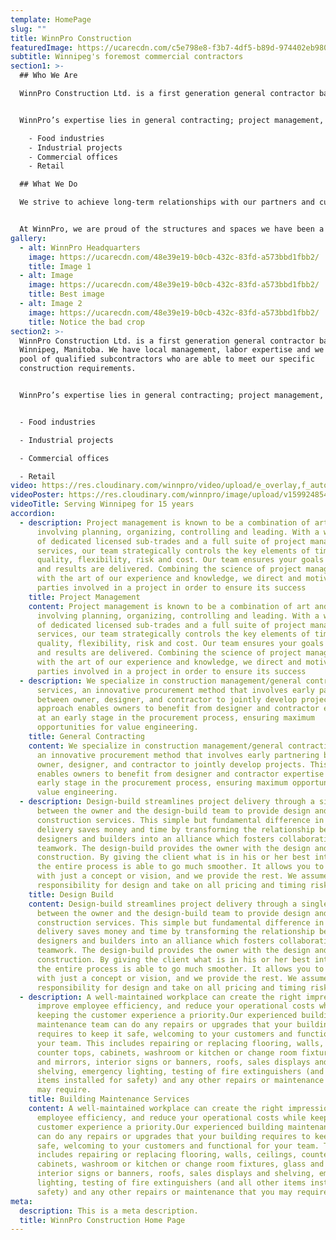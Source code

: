 ```yaml
---
template: HomePage
slug: ""
title: WinnPro Construction
featuredImage: https://ucarecdn.com/c5e798e8-f3b7-4df5-b89d-974402eb980c/
subtitle: Winnipeg's foremost commercial contractors
section1: >-
  ## Who We Are

  WinnPro Construction Ltd. is a first generation general contractor based in Winnipeg, Manitoba. We have local management, labor expertise and we have a pool of qualified subcontractors who are able to meet our specific construction requirements.


  WinnPro’s expertise lies in general contracting; project management, and design build. We have completed projects in multiple sectors of the commercial world including:

    - Food industries
    - Industrial projects
    - Commercial offices
    - Retail

  ## What We Do

  We strive to achieve long-term relationships with our partners and customers. We recognize the value of experience, hard work, and standing by your word; listening to your needs to understand your specifications and create the space you want.


  At WinnPro, we are proud of the structures and spaces we have been a part of creating with our customers, and look forward to continuing to working together on projects that add value to our community and landscape while bring the results you deserve.
gallery:
  - alt: WinnPro Headquarters
    image: https://ucarecdn.com/48e39e19-b0cb-432c-83fd-a573bbd1fbb2/
    title: Image 1
  - alt: Image
    image: https://ucarecdn.com/48e39e19-b0cb-432c-83fd-a573bbd1fbb2/
    title: Best image
  - alt: Image 2
    image: https://ucarecdn.com/48e39e19-b0cb-432c-83fd-a573bbd1fbb2/
    title: Notice the bad crop
section2: >-
  WinnPro Construction Ltd. is a first generation general contractor based in
  Winnipeg, Manitoba. We have local management, labor expertise and we have a
  pool of qualified subcontractors who are able to meet our specific
  construction requirements.


  WinnPro’s expertise lies in general contracting; project management, and design build. We have completed projects in multiple sectors of the commercial world including:


  - Food industries

  - Industrial projects

  - Commercial offices

  - Retail
video: https://res.cloudinary.com/winnpro/video/upload/e_overlay,f_auto,o_100,q_auto/v1601655029/480-bg-vid_zxou94.mov
videoPoster: https://res.cloudinary.com/winnpro/image/upload/v1599248541/Project%20Posts/Berts%20Picks/20191027_072238_ozvgxp.jpg
videoTitle: Serving Winnipeg for 15 years
accordion:
  - description: Project management is known to be a combination of art and science;
      involving planning, organizing, controlling and leading. With a wide range
      of dedicated licensed sub-trades and a full suite of project management
      services, our team strategically controls the key elements of time,
      quality, flexibility, risk and cost. Our team ensures your goals are met
      and results are delivered. Combining the science of project management
      with the art of our experience and knowledge, we direct and motivate all
      parties involved in a project in order to ensure its success
    title: Project Management
    content: Project management is known to be a combination of art and science;
      involving planning, organizing, controlling and leading. With a wide range
      of dedicated licensed sub-trades and a full suite of project management
      services, our team strategically controls the key elements of time,
      quality, flexibility, risk and cost. Our team ensures your goals are met
      and results are delivered. Combining the science of project management
      with the art of our experience and knowledge, we direct and motivate all
      parties involved in a project in order to ensure its success
  - description: We specialize in construction management/general contracting
      services, an innovative procurement method that involves early partnering
      between owner, designer, and contractor to jointly develop projects. This
      approach enables owners to benefit from designer and contractor expertise
      at an early stage in the procurement process, ensuring maximum
      opportunities for value engineering.
    title: General Contracting
    content: We specialize in construction management/general contracting services,
      an innovative procurement method that involves early partnering between
      owner, designer, and contractor to jointly develop projects. This approach
      enables owners to benefit from designer and contractor expertise at an
      early stage in the procurement process, ensuring maximum opportunities for
      value engineering.
  - description: Design-build streamlines project delivery through a single contract
      between the owner and the design-build team to provide design and
      construction services. This simple but fundamental difference in project
      delivery saves money and time by transforming the relationship between
      designers and builders into an alliance which fosters collaboration and
      teamwork. The design-build provides the owner with the design and
      construction. By giving the client what is in his or her best interest,
      the entire process is able to go much smoother. It allows you to start
      with just a concept or vision, and we provide the rest. We assume
      responsibility for design and take on all pricing and timing risk.
    title: Design Build
    content: Design-build streamlines project delivery through a single contract
      between the owner and the design-build team to provide design and
      construction services. This simple but fundamental difference in project
      delivery saves money and time by transforming the relationship between
      designers and builders into an alliance which fosters collaboration and
      teamwork. The design-build provides the owner with the design and
      construction. By giving the client what is in his or her best interest,
      the entire process is able to go much smoother. It allows you to start
      with just a concept or vision, and we provide the rest. We assume
      responsibility for design and take on all pricing and timing risk.
  - description: A well-maintained workplace can create the right impression,
      improve employee efficiency, and reduce your operational costs while
      keeping the customer experience a priority.Our experienced building
      maintenance team can do any repairs or upgrades that your building
      requires to keep it safe, welcoming to your customers and functional for
      your team. This includes repairing or replacing flooring, walls, ceilings,
      counter tops, cabinets, washroom or kitchen or change room fixtures, glass
      and mirrors, interior signs or banners, roofs, sales displays and
      shelving, emergency lighting, testing of fire extinguishers (and all other
      items installed for safety) and any other repairs or maintenance that you
      may require.
    title: Building Maintenance Services
    content: A well-maintained workplace can create the right impression, improve
      employee efficiency, and reduce your operational costs while keeping the
      customer experience a priority.Our experienced building maintenance team
      can do any repairs or upgrades that your building requires to keep it
      safe, welcoming to your customers and functional for your team. This
      includes repairing or replacing flooring, walls, ceilings, counter tops,
      cabinets, washroom or kitchen or change room fixtures, glass and mirrors,
      interior signs or banners, roofs, sales displays and shelving, emergency
      lighting, testing of fire extinguishers (and all other items installed for
      safety) and any other repairs or maintenance that you may require.
meta:
  description: This is a meta description.
  title: WinnPro Construction Home Page
---
```

